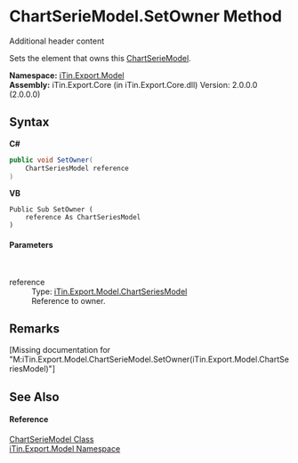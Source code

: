 # ChartSerieModel.SetOwner Method 
Additional header content 

Sets the element that owns this <a href="T_iTin_Export_Model_ChartSerieModel">ChartSerieModel</a>.

**Namespace:**&nbsp;<a href="N_iTin_Export_Model">iTin.Export.Model</a><br />**Assembly:**&nbsp;iTin.Export.Core (in iTin.Export.Core.dll) Version: 2.0.0.0 (2.0.0.0)

## Syntax

**C#**<br />
``` C#
public void SetOwner(
	ChartSeriesModel reference
)
```

**VB**<br />
``` VB
Public Sub SetOwner ( 
	reference As ChartSeriesModel
)
```


#### Parameters
&nbsp;<dl><dt>reference</dt><dd>Type: <a href="T_iTin_Export_Model_ChartSeriesModel">iTin.Export.Model.ChartSeriesModel</a><br />Reference to owner.</dd></dl>

## Remarks
\[Missing <remarks> documentation for "M:iTin.Export.Model.ChartSerieModel.SetOwner(iTin.Export.Model.ChartSeriesModel)"\]

## See Also


#### Reference
<a href="T_iTin_Export_Model_ChartSerieModel">ChartSerieModel Class</a><br /><a href="N_iTin_Export_Model">iTin.Export.Model Namespace</a><br />